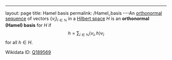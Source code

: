 ---
 layout: page
 title: Hamel basis
 permalink: /Hamel_basis
---An [orthonormal sequence](https://defsmath.github.io/DefsMath/orthonormal) of vectors $\{v_i\}_{i\in\mathbb N}$ in a [Hilbert space](https://defsmath.github.io/DefsMath/Hilbert_space) $H$ is an **orthonormal (Hamel) basis** for $H$ if $$h = \sum_{i\in\mathbb N} \langle v_i, h\rangle v_i$$ for all $h \in H$.

Wikidata ID: [Q189569](https://www.wikidata.org/wiki/Q189569)